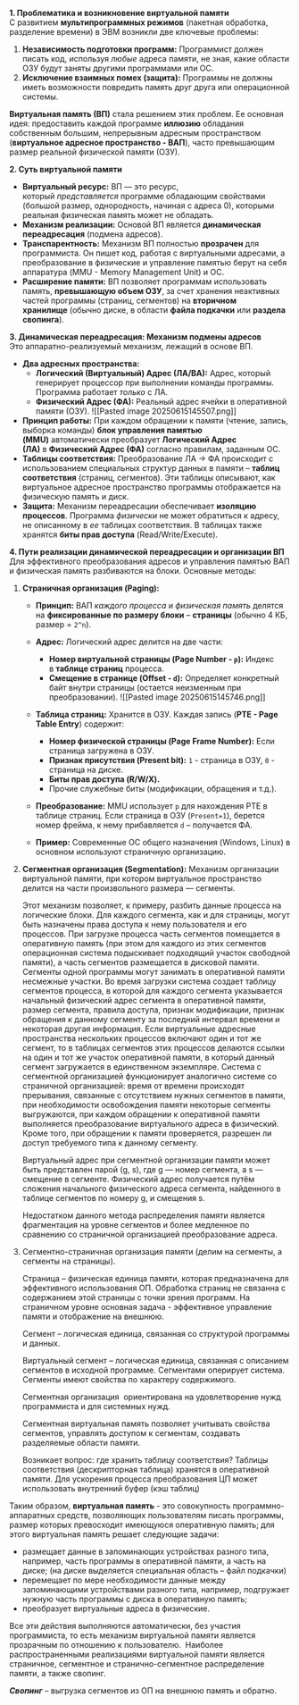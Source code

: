 **1. Проблематика и возникновение виртуальной памяти**  
С развитием **мультипрограммных режимов** (пакетная обработка, разделение времени) в ЭВМ возникли две ключевые проблемы:
1. **Независимость подготовки программ:** Программист должен писать код, используя _любые_ адреса памяти, не зная, какие области ОЗУ будут заняты другими программами или ОС.
2. **Исключение взаимных помех (защита):** Программы не должны иметь возможности повредить память друг друга или операционной системы.

**Виртуальная память (ВП)** стала решением этих проблем. Ее основная идея: предоставить каждой программе **иллюзию** обладания собственным большим, непрерывным адресным пространством (**виртуальное адресное пространство - ВАП**), часто превышающим размер реальной физической памяти (ОЗУ).

**2. Суть виртуальной памяти**
- **Виртуальный ресурс:** ВП — это ресурс, который _представляется_ программе обладающим свойствами (большой размер, однородность, начиная с адреса 0), которыми реальная физическая память может не обладать.
- **Механизм реализации:** Основой ВП является **динамическая переадресация** (подмена адресов).
- **Транспарентность:** Механизм ВП полностью **прозрачен** для программиста. Он пишет код, работая с виртуальными адресами, а преобразование в физические и управление памятью берут на себя аппаратура (MMU - Memory Management Unit) и ОС.
- **Расширение памяти:** ВП позволяет программам использовать память, **превышающую объем ОЗУ**, за счет хранения неактивных частей программы (страниц, сегментов) на **вторичном хранилище** (обычно диске, в области **файла подкачки** или **раздела свопинга**).

**3. Динамическая переадресация: Механизм подмены адресов**  
Это аппаратно-реализуемый механизм, лежащий в основе ВП.

- **Два адресных пространства:**
    - **Логический (Виртуальный) Адрес (ЛА/ВА):** Адрес, который генерирует процессор при выполнении команды программы. Программа работает _только_ с ЛА.
    - **Физический Адрес (ФА):** Реальный адрес ячейки в оперативной памяти (ОЗУ).
![[Pasted image 20250615145507.png]]
- **Принцип работы:** При каждом обращении к памяти (чтение, запись, выборка команды) **блок управления памятью (MMU)** автоматически преобразует **Логический Адрес (ЛА)** в **Физический Адрес (ФА)** согласно правилам, заданным ОС.
- **Таблицы соответствия:** Преобразование ЛА → ФА происходит с использованием специальных структур данных в памяти – **таблиц соответствия** (страниц, сегментов). Эти таблицы описывают, как виртуальное адресное пространство программы отображается на физическую память и диск.
- **Защита:** Механизм переадресации обеспечивает **изоляцию процессов**. Программа _физически_ не может обратиться к адресу, не описанному в _ее_ таблицах соответствия. В таблицах также хранятся **биты прав доступа** (Read/Write/Execute).

**4. Пути реализации динамической переадресации и организации ВП**
Для эффективного преобразования адресов и управления памятью ВАП и физическая память разбиваются на блоки. Основные методы:

1. **Страничная организация (Paging):**
    - **Принцип:** ВАП _каждого процесса_ и _физическая память_ делятся на **фиксированные по размеру блоки** – **страницы** (обычно 4 КБ, размер = `2^n`).

    - **Адрес:** Логический адрес делится на две части:        
        - **Номер виртуальной страницы (Page Number - `p`):** Индекс в **таблице страниц** процесса.
        - **Смещение в странице (Offset - `d`):** Определяет конкретный байт внутри страницы (остается неизменным при преобразовании).
         ![[Pasted image 20250615145746.png]]   
    - **Таблица страниц:** Хранится в ОЗУ. Каждая запись (**PTE - Page Table Entry**) содержит:
        - **Номер физической страницы (Page Frame Number):** Если страница загружена в ОЗУ.
        - **Признак присутствия (Present bit):** `1` - страница в ОЗУ, `0` - страница на диске.
        - **Биты прав доступа (R/W/X).**
        - Прочие служебные биты (модификации, обращения и т.д.).
            
    - **Преобразование:** MMU использует `p` для нахождения PTE в таблице страниц. Если страница в ОЗУ (`Present=1`), берется номер фрейма, к нему прибавляется `d` – получается ФА.
    - **Пример:** Современные ОС общего назначения (Windows, Linux) в основном используют страничную организацию.
        
2. **Сегментная организация (Segmentation):**
    Механизм организации виртуальной памяти, при котором виртуальное пространство делится на части произвольного размера — сегменты. 
    
    Этот механизм позволяет, к примеру, разбить данные процесса на логические блоки. Для каждого сегмента, как и для страницы, могут быть назначены права доступа к нему пользователя и его процессов. При загрузке процесса часть сегментов помещается в оперативную память (при этом для каждого из этих сегментов операционная система подыскивает подходящий участок свободной памяти), а часть сегментов размещается в дисковой памяти. Сегменты одной программы могут занимать в оперативной памяти несмежные участки. Во время загрузки система создает таблицу сегментов процесса, в которой для каждого сегмента указывается начальный физический адрес сегмента в оперативной памяти, размер сегмента, правила доступа, признак модификации, признак обращения к данному сегменту за последний интервал времени и некоторая другая информация. Если виртуальные адресные пространства нескольких процессов включают один и тот же сегмент, то в таблицах сегментов этих процессов делаются ссылки на один и тот же участок оперативной памяти, в который данный сегмент загружается в единственном экземпляре. Система с сегментной организацией функционирует аналогично системе со страничной организацией: время от времени происходят прерывания, связанные с отсутствием нужных сегментов в памяти, при необходимости освобождения памяти некоторые сегменты выгружаются, при каждом обращении к оперативной памяти выполняется преобразование виртуального адреса в физический. Кроме того, при обращении к памяти проверяется, разрешен ли доступ требуемого типа к данному сегменту.

	Виртуальный адрес при сегментной организации памяти может быть представлен парой (g, s), где g — номер сегмента, а s — смещение в сегменте. Физический адрес получается путём сложения начального физического адреса сегмента, найденного в таблице сегментов по номеру g, и смещения s.
	
	Недостатком данного метода распределения памяти является фрагментация на уровне сегментов и более медленное по сравнению со страничной организацией преобразование адреса.

3. Сегментно-страничная организация памяти (делим на сегменты, а сегменты на страницы).
	
	Страница – физическая единица памяти, которая предназначена для эффективного использования ОП. Обработка страниц не связанна с содержанием этой страницы с точки зрения программ. На страничном уровне основная задача - эффективное управление памяти и отображение на внешнюю. 
	
	Сегмент – логическая единица, связанная со структурой программы и данных.
	
	Виртуальный сегмент – логическая единица, связанная с описанием сегментов в исходной программе. Сегментами оперирует система. Сегменты имеют свойства по характеру содержимого. 
	
	Сегментная организация  ориентирована на удовлетворение нужд программиста и для системных нужд.
	
	Сегментная виртуальная память позволяет учитывать свойства сегментов, управлять доступом к сегментам, создавать разделяемые области памяти.
	
	Возникает вопрос: где хранить таблицу соответствия? Таблицы соответствия (дескрипторная таблица) хранятся в оперативной памяти. Для ускорения процесса преобразования ЦП может использовать внутренний буфер (кэш таблиц)

Таким образом, **виртуальная память** - это совокупность программно-аппаратных средств, позволяющих пользователям писать программы, размер которых превосходит имеющуюся оперативную память; для этого виртуальная память решает следующие задачи: 
- размещает данные в запоминающих устройствах разного типа, например, часть программы в оперативной памяти, а часть на диске; (на диске выделяется специальная область – файл подкачки)
- перемещает по мере необходимости данные между запоминающими устройствами разного типа, например, подгружает нужную часть программы с диска в оперативную память; 
- преобразует виртуальные адреса в физические. 

Все эти действия выполняются автоматически, без участия программиста, то есть механизм виртуальной памяти является прозрачным по отношению к пользователю.  Наиболее распространенными реализациями виртуальной памяти является страничное, сегментное и странично-сегментное распределение памяти, а также свопинг.

***Свопинг*** – выгрузка сегментов из ОП на внешнюю память и обратно.